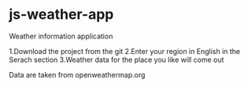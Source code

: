 # js-weather-app
Weather information application

1.Download the project from the git
2.Enter your region in English in the Serach section
3.Weather data for the place you like will come out

Data are taken from openweathermap.org
